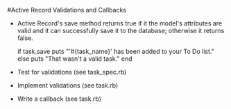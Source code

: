 #Active Record Validations and Callbacks

* Active Record's save method returns true if it the model's attributes are valid and it can successfully save it to the database; otherwise it returns false.

	if task.save
	  puts "'#{task_name}' has been added to your To Do list."
	else
	  puts "That wasn't a valid task."
	end

* Test for validations (see task_spec.rb)

* Implement validations (see task.rb)

* Write a callback (see task.rb)
